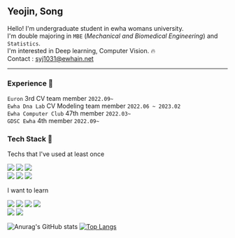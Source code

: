 
## Yeojin, Song
Hello! I'm undergraduate student in ewha womans university.  
I'm double majoring in  `MBE` (_Mechanical and Biomedical Engineering_) and `Statistics`.  
I'm interested in Deep learning, Computer Vision. :fire:  
Contact : syj1031@ewhain.net

***
### Experience :runner:
`Euron` 3rd CV team member `2022.09~`   
`Ewha Dna Lab` CV Modeling team member `2022.06 ~ 2023.02`  
`Ewha Computer Club` 47th member `2022.03~`  
`GDSC Ewha` 4th member `2022.09~`

### Tech Stack :muscle:

Techs that I've used at least once  

<img src="https://img.shields.io/badge/Python-3766AB?style=flat-square&logo=Python&logoColor=white"/></a>
<img src="https://img.shields.io/badge/C-A8B9CC?style=flat-square&logo=C&logoColor=white"/>
<img src="https://img.shields.io/badge/MySQL-4479A1?style=flat-square&logo=MySQL&logoColor=white"/>  
<img src="https://img.shields.io/badge/TensorFlow-FF6F00?style=flat-square&logo=TensorFlow&logoColor=white">
<img src="https://img.shields.io/badge/Keras-D00000?style=flat-square&logo=Keras&logoColor=white">
<img src="https://img.shields.io/badge/PyTorch-EE4C2C?style=flat-square&logo=PyTorch&logoColor=white">

I want to learn

<img src="https://img.shields.io/badge/C++-00599C?style=flat-square&logo=C%2B%2B&logoColor=white"/></a>
<img src="https://img.shields.io/badge/Java-007396?style=flat-square&logo=Java&logoColor=white"/>
<img src="https://img.shields.io/badge/AWS-232F3E?style=flat-square&logo=Amazon AWS&logoColor=white"/>
<img src="https://img.shields.io/badge/Spring-6DB33F?style=flat-square&logo=Spring&logoColor=white"/>  
<img src="https://img.shields.io/badge/OpenCV-5C3EE8?style=flat-square&logo=OpenCV&logoColor=white"/>
<img src="https://img.shields.io/badge/MongoDB-47A248?style=flat-square&logo=MongoDB&logoColor=white"/>

![Anurag's GitHub stats](https://github-readme-stats.vercel.app/api?username=YeoJins&show_icons=true&theme=vue)
[![Top Langs](https://github-readme-stats.vercel.app/api/top-langs/?username=YeoJins&layout=compact)](https://github.com/anuraghazra/github-readme-stats)
